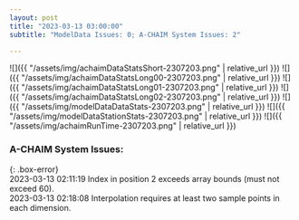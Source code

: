 ```yaml
---
layout: post
title: "2023-03-13 03:00:00"
subtitle: "ModelData Issues: 0; A-CHAIM System Issues: 2"

---
```


![]({{ "/assets/img/achaimDataStatsShort-2307203.png" | relative_url }})
![]({{ "/assets/img/achaimDataStatsLong00-2307203.png" | relative_url }})
![]({{ "/assets/img/achaimDataStatsLong01-2307203.png" | relative_url }})
![]({{ "/assets/img/achaimDataStatsLong02-2307203.png" | relative_url }})
![]({{ "/assets/img/modelDataDataStats-2307203.png" | relative_url }})
![]({{ "/assets/img/modelDataStationStats-2307203.png" | relative_url }})
![]({{ "/assets/img/achaimRunTime-2307203.png" | relative_url }})


### A-CHAIM System Issues:  
  
{: .box-error}  
2023-03-13 02:11:19 Index in position 2 exceeds array bounds (must not exceed 60).  
2023-03-13 02:18:08 Interpolation requires at least two sample points in each dimension.  
